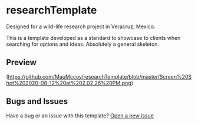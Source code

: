 # researchTemplate
Designed for a wild-life research project in Veracruz, Mexico.

This is a template developed as a standard to showcase to clients when searching for options and ideas.
Absolutely a general skeleton.

## Preview
(https://github.com/MauMccoy/researchTemplate/blob/master/Screen%20Shot%202020-08-12%20at%202.02.26%20PM.png)

## Bugs and Issues

Have a bug or an issue with this template? [Open a new issue](https://github.com/MauMccoy/researchTemplate/issues)
